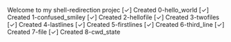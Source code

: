 Welcome to my shell-redirection projec
[✓] Created 0-hello_world
[✓] Created 1-confused_smiley
[✓] Created 2-hellofile
[✓] Created 3-twofiles
[✓] Created 4-lastlines
[✓] Created 5-firstlines
[✓] Created 6-third_line
[✓] Created 7-file
[✓] Created 8-cwd_state

